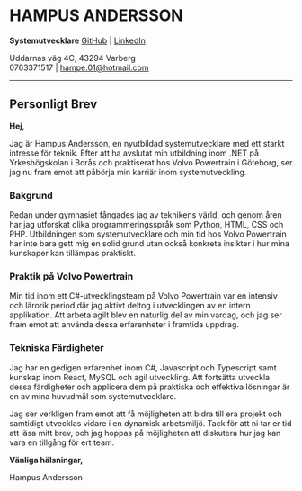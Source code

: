# HAMPUS ANDERSSON

**Systemutvecklare**
[GitHub](https://github.com/HampusAndersson01) | [LinkedIn](https://www.linkedin.com/in/hampus-a-0957b9140)

Uddarnas väg 4C, 43294 Varberg  
0763371517 | hampe.01@hotmail.com

---

## Personligt Brev

**Hej,**

Jag är Hampus Andersson, en nyutbildad systemutvecklare med ett starkt intresse för teknik. Efter att ha avslutat min utbildning inom .NET på Yrkeshögskolan i Borås och praktiserat hos Volvo Powertrain i Göteborg, ser jag nu fram emot att påbörja min karriär inom systemutveckling.

### Bakgrund

Redan under gymnasiet fångades jag av teknikens värld, och genom åren har jag utforskat olika programmeringsspråk som Python, HTML, CSS och PHP. Utbildningen som systemutvecklare och min tid hos Volvo Powertrain har inte bara gett mig en solid grund utan också konkreta insikter i hur mina kunskaper kan tillämpas praktiskt.

### Praktik på Volvo Powertrain

Min tid inom ett C#-utvecklingsteam på Volvo Powertrain var en intensiv och lärorik period där jag aktivt deltog i utvecklingen av en intern applikation. Att arbeta agilt blev en naturlig del av min vardag, och jag ser fram emot att använda dessa erfarenheter i framtida uppdrag.

### Tekniska Färdigheter

Jag har en gedigen erfarenhet inom C#, Javascript och Typescript samt kunskap inom React, MySQL och agil utveckling. Att fortsätta utveckla dessa färdigheter och applicera dem på praktiska och effektiva lösningar är en av mina huvudmål som systemutvecklare.

Jag ser verkligen fram emot att få möjligheten att bidra till era projekt och samtidigt utvecklas vidare i en dynamisk arbetsmiljö. Tack för att ni tar er tid att läsa mitt brev, och jag hoppas på möjligheten att diskutera hur jag kan vara en tillgång för ert team.

**Vänliga hälsningar,**

Hampus Andersson
